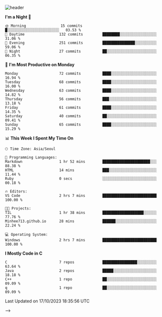 
![header](https://capsule-render.vercel.app/api?type=slice&color=323C73&height=100&section=header&text=Embedded%20Software%20Developer&fontSize=50&animation=twinkling&fontColor=D5C2EE)
<!--![header](https://capsule-render.vercel.app/api?type=slice&color=323C73&height=100&section=header&text=Hi!%20I'm%20Min-hee&fontSize=90&animation=twinkling&fontColor=D5C2EE) -->

<!--START_SECTION:waka-->
**I'm a Night 🦉** 

```text
🌞 Morning                15 commits          █░░░░░░░░░░░░░░░░░░░░░░░░   03.53 % 
🌆 Daytime                132 commits         ████████░░░░░░░░░░░░░░░░░   31.06 % 
🌃 Evening                251 commits         ███████████████░░░░░░░░░░   59.06 % 
🌙 Night                  27 commits          ██░░░░░░░░░░░░░░░░░░░░░░░   06.35 % 
```
📅 **I'm Most Productive on Monday** 

```text
Monday                   72 commits          ████░░░░░░░░░░░░░░░░░░░░░   16.94 % 
Tuesday                  68 commits          ████░░░░░░░░░░░░░░░░░░░░░   16.00 % 
Wednesday                63 commits          ████░░░░░░░░░░░░░░░░░░░░░   14.82 % 
Thursday                 56 commits          ███░░░░░░░░░░░░░░░░░░░░░░   13.18 % 
Friday                   61 commits          ████░░░░░░░░░░░░░░░░░░░░░   14.35 % 
Saturday                 40 commits          ██░░░░░░░░░░░░░░░░░░░░░░░   09.41 % 
Sunday                   65 commits          ████░░░░░░░░░░░░░░░░░░░░░   15.29 % 
```


📊 **This Week I Spent My Time On** 

```text
🕑︎ Time Zone: Asia/Seoul

💬 Programming Languages: 
Markdown                 1 hr 52 mins        ██████████████████████░░░   88.38 % 
HTML                     14 mins             ███░░░░░░░░░░░░░░░░░░░░░░   11.44 % 
Ruby                     0 secs              ░░░░░░░░░░░░░░░░░░░░░░░░░   00.18 % 

🔥 Editors: 
VS Code                  2 hrs 7 mins        █████████████████████████   100.00 % 

🐱‍💻 Projects: 
TIL                      1 hr 38 mins        ███████████████████░░░░░░   77.76 % 
Minhee713.github.io      28 mins             ██████░░░░░░░░░░░░░░░░░░░   22.24 % 

💻 Operating System: 
Windows                  2 hrs 7 mins        █████████████████████████   100.00 % 
```

**I Mostly Code in C** 

```text
C                        7 repos             ████████████████░░░░░░░░░   63.64 % 
Java                     2 repos             █████░░░░░░░░░░░░░░░░░░░░   18.18 % 
C++                      1 repo              ██░░░░░░░░░░░░░░░░░░░░░░░   09.09 % 
q                        1 repo              ██░░░░░░░░░░░░░░░░░░░░░░░   09.09 % 
```




 Last Updated on 17/10/2023 18:35:56 UTC
<!--END_SECTION:waka-->
-->










<!-- 깃허브 프로필 스탯 오류 https://80000coding.oopy.io/c4235590-9033-49b3-943c-f8b6c1bfbc36 --!>

 <!--
**Minhee713/Minhee713** is a ✨ _special_ ✨ repository because its `README.md` (this file) appears on your GitHub profile.

Here are some ideas to get you started:

- 🔭 I’m currently working on ...
- 🌱 I’m currently learning ...
- 👯 I’m looking to collaborate on ...
- 🤔 I’m looking for help with ...
- 💬 Ask me about ...
- 📫 How to reach me: ...
- 😄 Pronouns: ...
- ⚡ Fun fact: ...
-->

